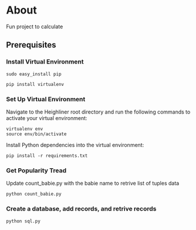 # About

Fun project to calculate  

## Prerequisites 

### Install Virtual Environment

```shell
sudo easy_install pip
```

```shell
pip install virtualenv
```

### Set Up Virtual Environment

Navigate to the Heighliner root directory and run the following commands to activate your virtual environment:

```shell
virtualenv env
source env/bin/activate
```

Install Python dependencies into the virtual environment:

```shell
pip install -r requirements.txt
```

### Get Popularity Tread 

Update count_babie.py with the babie name to retrive list of tuples data

```shell
python count_babie.py
```

###  Create a database, add records, and retrive records

```shell
python sql.py
```
